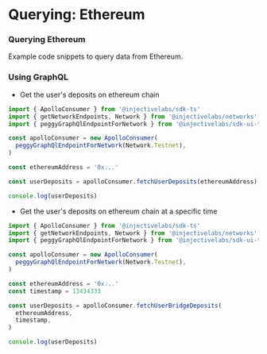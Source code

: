 # Querying: Ethereum

### Querying Ethereum

Example code snippets to query data from Ethereum.

### Using GraphQL

- Get the user's deposits on ethereum chain

```ts
import { ApolloConsumer } from '@injectivelabs/sdk-ts'
import { getNetworkEndpoints, Network } from '@injectivelabs/networks'
import { peggyGraphQlEndpointForNetwork } from '@injectivelabs/sdk-ui-ts'

const apolloConsumer = new ApolloConsumer(
  peggyGraphQlEndpointForNetwork(Network.Testnet),
)

const ethereumAddress = '0x...'

const userDeposits = apolloConsumer.fetchUserDeposits(ethereumAddress)

console.log(userDeposits)
```

- Get the user's deposits on ethereum chain at a specific time

```ts
import { ApolloConsumer } from '@injectivelabs/sdk-ts'
import { getNetworkEndpoints, Network } from '@injectivelabs/networks'
import { peggyGraphQlEndpointForNetwork } from '@injectivelabs/sdk-ui-ts'

const apolloConsumer = new ApolloConsumer(
  peggyGraphQlEndpointForNetwork(Network.Testnet),
)

const ethereumAddress = '0x...'
const timestamp = 13434333

const userDeposits = apolloConsumer.fetchUserBridgeDeposits(
  ethereumAddress,
  timestamp,
)

console.log(userDeposits)
```
